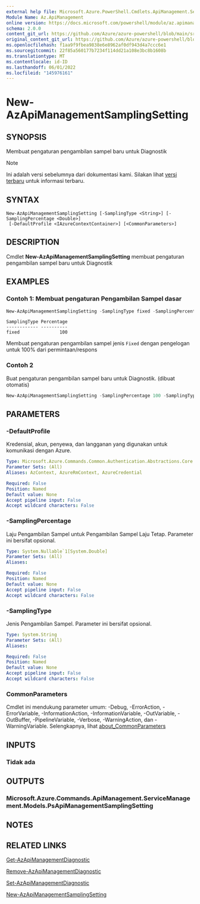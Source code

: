 ```yaml
---
external help file: Microsoft.Azure.PowerShell.Cmdlets.ApiManagement.ServiceManagement.dll-Help.xml
Module Name: Az.ApiManagement
online version: https://docs.microsoft.com/powershell/module/az.apimanagement/new-azapimanagementsamplingsetting
schema: 2.0.0
content_git_url: https://github.com/Azure/azure-powershell/blob/main/src/ApiManagement/ApiManagement/help/New-AzApiManagementSamplingSetting.md
original_content_git_url: https://github.com/Azure/azure-powershell/blob/main/src/ApiManagement/ApiManagement/help/New-AzApiManagementSamplingSetting.md
ms.openlocfilehash: f1aa9f9fbea9838e6e8962af0df943d4a7ccc6e1
ms.sourcegitcommit: 22f85a560177b7234f114dd21a108e3bc8b1608b
ms.translationtype: MT
ms.contentlocale: id-ID
ms.lasthandoff: 06/01/2022
ms.locfileid: "145976161"
---
```

# New-AzApiManagementSamplingSetting

## SYNOPSIS
Membuat pengaturan pengambilan sampel baru untuk Diagnostik

> [!NOTE]
>Ini adalah versi sebelumnya dari dokumentasi kami. Silakan lihat [versi terbaru](/powershell/module/az.apimanagement/new-azapimanagementsamplingsetting) untuk informasi terbaru.

## SYNTAX

```
New-AzApiManagementSamplingSetting [-SamplingType <String>] [-SamplingPercentage <Double>]
 [-DefaultProfile <IAzureContextContainer>] [<CommonParameters>]
```

## DESCRIPTION
Cmdlet **New-AzApiManagementSamplingSetting** membuat pengaturan pengambilan sampel baru untuk Diagnostik

## EXAMPLES

### Contoh 1: Membuat pengaturan Pengambilan Sampel dasar
```powershell
New-AzApiManagementSamplingSetting -SamplingType fixed -SamplingPercentage 100
```

```output
SamplingType Percentage
------------ ----------
fixed               100
```

Membuat pengaturan pengambilan sampel jenis `Fixed` dengan pengelogan untuk 100% dari permintaan/respons

### Contoh 2

Buat pengaturan pengambilan sampel baru untuk Diagnostik. (dibuat otomatis)

<!-- Aladdin Generated Example -->
```powershell
New-AzApiManagementSamplingSetting -SamplingPercentage 100 -SamplingType fixed
```

## PARAMETERS

### -DefaultProfile
Kredensial, akun, penyewa, dan langganan yang digunakan untuk komunikasi dengan Azure.

```yaml
Type: Microsoft.Azure.Commands.Common.Authentication.Abstractions.Core.IAzureContextContainer
Parameter Sets: (All)
Aliases: AzContext, AzureRmContext, AzureCredential

Required: False
Position: Named
Default value: None
Accept pipeline input: False
Accept wildcard characters: False
```

### -SamplingPercentage
Laju Pengambilan Sampel untuk Pengambilan Sampel Laju Tetap. Parameter ini bersifat opsional.

```yaml
Type: System.Nullable`1[System.Double]
Parameter Sets: (All)
Aliases:

Required: False
Position: Named
Default value: None
Accept pipeline input: False
Accept wildcard characters: False
```

### -SamplingType
Jenis Pengambilan Sampel.
Parameter ini bersifat opsional.

```yaml
Type: System.String
Parameter Sets: (All)
Aliases:

Required: False
Position: Named
Default value: None
Accept pipeline input: False
Accept wildcard characters: False
```

### CommonParameters
Cmdlet ini mendukung parameter umum: -Debug, -ErrorAction, -ErrorVariable, -InformationAction, -InformationVariable, -OutVariable, -OutBuffer, -PipelineVariable, -Verbose, -WarningAction, dan -WarningVariable. Selengkapnya, lihat [about_CommonParameters](http://go.microsoft.com/fwlink/?LinkID=113216)

## INPUTS

### Tidak ada

## OUTPUTS

### Microsoft.Azure.Commands.ApiManagement.ServiceManagement.Models.PsApiManagementSamplingSetting

## NOTES

## RELATED LINKS

[Get-AzApiManagementDiagnostic](./Get-AzApiManagementDiagnostic.md)

[Remove-AzApiManagementDiagnostic](./Remove-AzApiManagementDiagnostic.md)

[Set-AzApiManagementDiagnostic](./Set-AzApiManagementDiagnostic.md)

[New-AzApiManagementSamplingSetting](./New-AzApiManagementHttpMessageDiagnostic.md)
